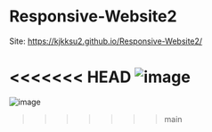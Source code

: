 # Responsive-Website2

Site: https://kjkksu2.github.io/Responsive-Website2/

<<<<<<< HEAD
![image](https://user-images.githubusercontent.com/80094949/133882832-0b290d57-3ea5-43d4-9087-00376d641388.png)
=======
![image](https://user-images.githubusercontent.com/80094949/133882793-7d2924fe-147f-4e16-a603-1a12c15c9fd9.png)
>>>>>>> main
